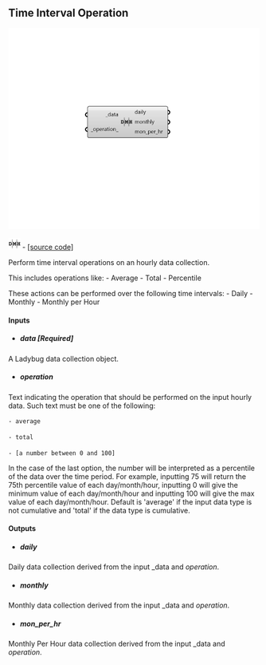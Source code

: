 ## Time Interval Operation

![](../../images/components/Time_Interval_Operation.png)

![](../../images/icons/Time_Interval_Operation.png) - [[source code]](https://github.com/ladybug-tools/ladybug-grasshopper/blob/master/ladybug_grasshopper/src//LB%20Time%20Interval%20Operation.py)


Perform time interval operations on an hourly data collection. 

This includes operations like: - Average - Total - Percentile 

These actions can be performed over the following time intervals: - Daily - Monthly - Monthly per Hour 



#### Inputs
* ##### data [Required]
A Ladybug data collection object. 
* ##### operation 
Text indicating the operation that should be performed on the input hourly data. 
Such text must be one of the following: 

    - average

    - total

    - [a number between 0 and 100]
In the case of the last option, the number will be interpreted as a percentile of the data over the time period. For example, inputting 75 will return the 75th percentile value of each day/month/hour, inputting 0 will give the minimum value of each day/month/hour and inputting 100 will give the max value of each day/month/hour. 
Default is 'average' if the input data type is not cumulative and 'total' if the data type is cumulative. 

#### Outputs
* ##### daily
Daily data collection derived from the input _data and _operation_. 
* ##### monthly
Monthly data collection derived from the input _data and _operation_. 
* ##### mon_per_hr
Monthly Per Hour data collection derived from the input _data and _operation_. 